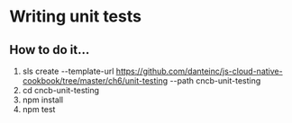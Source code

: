 # Writing unit tests

## How to do it...
1. sls create --template-url https://github.com/danteinc/js-cloud-native-cookbook/tree/master/ch6/unit-testing --path cncb-unit-testing
2. cd cncb-unit-testing
3. npm install
4. npm test
